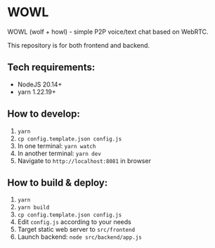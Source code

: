 # WOWL

WOWL (wolf + howl) - simple P2P voice/text chat based on WebRTC.

This repository is for both frontend and backend.

## Tech requirements:
* NodeJS 20.14+
* yarn 1.22.19+

## How to develop:
1. `yarn`
2. `cp config.template.json config.js`
3. In one terminal: `yarn watch`
4. In another terminal: `yarn dev`
5. Navigate to `http://localhost:8081` in browser

## How to build & deploy:
1. `yarn`
2. `yarn build`
3. `cp config.template.json config.js`
4. Edit `config.js` according to your needs
5. Target static web server to `src/frontend`
6. Launch backend: `node src/backend/app.js`
